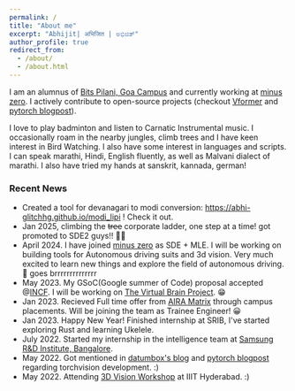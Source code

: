 ```yaml
---
permalink: /
title: "About me"
excerpt: "Abhijit| अभिजित | ಅಭಿಜಿತ್"
author_profile: true
redirect_from: 
  - /about/
  - /about.html
---
```


I am an alumnus of [Bits Pilani, Goa Campus](https://www.bits-pilani.ac.in/Goa/) and currently working at [minus zero](https://minuszero.ai/). I actively contribute to open-source projects (checkout [Vformer](github.com/sforAiDl/vformer) and [pytorch blogpost](https://pytorch.org/blog/pytorch-1.12-new-library-releases/#new-augmentations-layers-and-losses)). 

I love to play badminton and listen to Carnatic Instrumental music. I occasionally roam in the nearby jungles, climb trees and I have keen interest in Bird Watching. I also have some interest in languages and scripts. I can speak marathi, Hindi, English fluently, as well as Malvani dialect of marathi. I also have tried my hands at sanskrit, kannada, german!









 
### Recent News
* Created a tool for devanagari to modi conversion: https://abhi-glitchhg.github.io/modi_lipi ! Check it out.
* Jan 2025, climbing the ~~tree~~ corporate ladder, one step at a time! got promoted to SDE2 guys!! 🥳🎉 
* April 2024. I have joined [minus zero](https://www.minuszero.ai/) as SDE + MLE. I will be working on building tools for Autonomous driving suits and 3d vision. Very much excited to learn new things and explore the field of autonomous driving. 🚗 goes brrrrrrrrrrrrrr 
* May 2023. My GSoC(Google summer of Code) proposal accepted @[INCF](https://www.incf.org/). I will be working on [The Virtual Brain Project](https://www.thevirtualbrain.org/tvb/). 😁 
* Jan 2023. Recieved Full time offer from [AIRA Matrix](https://airamatrix.com/) through campus placements. Will be joining the team as Trainee Engineer! 😀
* Jan 2023. Happy New Year! Finished internship at SRIB, I've started exploring Rust and learning Ukelele. 
* July 2022. Started my internship in the intelligence team at [Samsung R&D Institute, Bangalore](https://research.samsung.com/sri-b).
* May 2022. Got mentioned in [datumbox's blog](https://blog.datumbox.com/the-journey-of-modernizing-torchvision-memoirs-of-a-torchvision-developer-3/) and [pytorch blogpost](https://pytorch.org/blog/pytorch-1.12-new-library-releases/#new-augmentations-layers-and-losses) regarding torchvision development. :)
* May 2022. Attending [3D Vision Workshop](http://cvit.iiit.ac.in/workshops/3dvision/) at IIIT Hyderabad. :)
